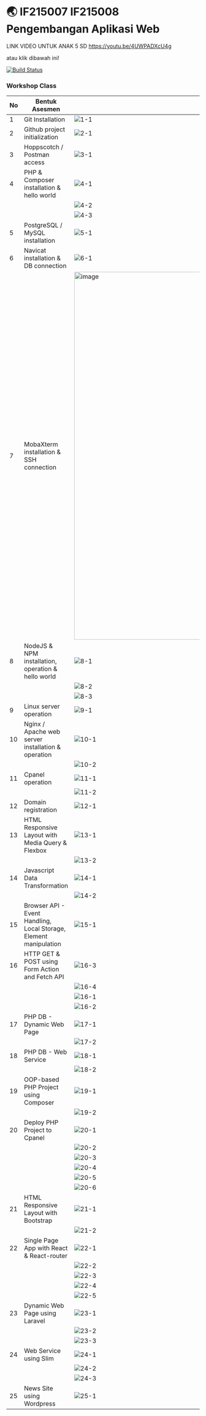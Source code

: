 # 🌏 IF215007 IF215008 Pengembangan Aplikasi Web

LINK VIDEO UNTUK ANAK 5 SD
https://youtu.be/4UWPADXcU4g

atau klik dibawah ini!

[![Build Status](https://img.shields.io/badge/YouTube-FF0000?style=for-the-badge&logo=youtube&logoColor=white)](https://youtu.be/4UWPADXcU4g)

### Workshop Class
| No | Bentuk Asesmen | Asesmen |
|---|---|---|
| 1 | Git Installation | ![1-1](https://user-images.githubusercontent.com/78301902/209454982-e245d454-29f5-42a8-a754-6bc90c5f01af.jpg) |
| 2 | Github project initialization | ![2-1](https://user-images.githubusercontent.com/78301902/209454986-bffd5bd8-f063-46a8-9c81-48b1276c66c7.jpg) |
| 3 | Hoppscotch / Postman access | ![3-1](https://user-images.githubusercontent.com/78301902/209454988-6e44cb0a-5737-4a78-b1c6-02f1862d209b.jpg) |
| 4 | PHP & Composer installation & hello world | ![4-1](https://user-images.githubusercontent.com/78301902/209455172-f000d020-b9b6-485d-94f8-4699e4bb10ed.jpg) |
| | | ![4-2](https://user-images.githubusercontent.com/78301902/209455177-8b17b2af-38dd-4533-8fd2-bcc8a3597e94.jpg) |
| | | ![4-3](https://user-images.githubusercontent.com/78301902/209455232-46ec7d44-35c6-4a66-a0cd-ee5a0730fe47.jpg) |
| 5 | PostgreSQL / MySQL installation | ![5-1](https://user-images.githubusercontent.com/78301902/209455000-bdd45b47-31e5-438a-9dcb-d71a95a1155b.jpg) |
| 6 | Navicat installation & DB connection | ![6-1](https://user-images.githubusercontent.com/78301902/209454993-93427d4b-5296-4f0e-a7fb-c81341ab2322.jpg) |
| 7 | MobaXterm installation & SSH connection | <img width="960" alt="image" src="https://user-images.githubusercontent.com/78301902/209455517-fb59c5a9-53b9-4395-acf2-16b226ca8f1a.png"> |
| 8 | NodeJS & NPM installation, operation & hello world | ![8-1](https://user-images.githubusercontent.com/78301902/209455564-78c7e599-32f3-4062-943c-2c8e751b70dc.jpg) |
| | | ![8-2](https://user-images.githubusercontent.com/78301902/209455676-ad5e3543-e9ef-463a-a041-bca6d6ee124e.jpg) |
| | | ![8-3](https://user-images.githubusercontent.com/78301902/209455678-333c4f13-1532-4516-988a-46da3947bf9c.jpg) |
| 9 | Linux server operation | ![9-1](https://user-images.githubusercontent.com/78301902/209463754-9ea656c5-007a-494f-81c8-5b2fa5816748.jpg) |
| 10 | Nginx / Apache web server installation & operation | ![10-1](https://user-images.githubusercontent.com/78301902/209455751-394520f2-10cd-4edb-967a-0f2daf3b7b4b.jpg) |
| | | ![10-2](https://user-images.githubusercontent.com/78301902/209455753-185b5df0-3c69-4b33-b7c8-5d4bcf92d22f.jpg) |
| 11 | Cpanel operation | ![11-1](https://user-images.githubusercontent.com/78301902/209456127-ee80b693-c427-41ea-834e-a9a6228c7d90.jpg) |
| | | ![11-2](https://user-images.githubusercontent.com/78301902/209456128-ece94c84-69a4-4148-8416-068af1b928e9.jpg) |
| 12 | Domain registration | ![12-1](https://user-images.githubusercontent.com/78301902/209456175-a450c2cd-09f6-479e-8b6f-9117e78d5c22.jpg) |
| 13 | HTML Responsive Layout with Media Query & Flexbox | ![13-1](https://user-images.githubusercontent.com/78301902/209463523-bb48c669-e882-4141-bed5-1e13bc71b925.jpg) |
| | | ![13-2](https://user-images.githubusercontent.com/78301902/209463528-f5e14252-dd5c-4e59-afe3-5aa677a7bd85.jpg) |
| 14 | Javascript Data Transformation | ![14-1](https://user-images.githubusercontent.com/78301902/209465568-99df5e99-831b-4646-b909-50b032eb3a9e.jpg) |
| | | ![14-2](https://user-images.githubusercontent.com/78301902/209465573-afd7768d-204b-4ba4-9874-c02d42372247.jpg) |
| 15 | Browser API - Event Handling, Local Storage, Element manipulation | ![15-1](https://user-images.githubusercontent.com/78301902/209458942-9f9c991f-aa4a-4133-933e-28e2e696d413.jpg) |
| 16 | HTTP GET & POST using Form Action and Fetch API | ![16-3](https://user-images.githubusercontent.com/78301902/209472866-3763c3ac-27a8-435c-8914-9bb40250bfa3.jpg) |
| | | ![16-4](https://user-images.githubusercontent.com/78301902/209472872-f341675b-5fb0-4092-a7a7-15a862139268.jpg) |
| | | ![16-1](https://user-images.githubusercontent.com/78301902/209472875-ff902a7c-68af-4956-acb7-5c785aa6bc84.jpg) |
| | | ![16-2](https://user-images.githubusercontent.com/78301902/209472880-66790dd3-e20b-4c13-895f-1570a87109d3.jpg) |
| 17 | PHP DB - Dynamic Web Page | ![17-1](https://user-images.githubusercontent.com/78301902/209465827-bd86df3e-3c83-403d-aa77-40ca90f36cee.jpg) |
| | | ![17-2](https://user-images.githubusercontent.com/78301902/209465829-156a26a0-6439-4744-a947-241cb5a17e4d.jpg) |
| 18 | PHP DB - Web Service | ![18-1](https://user-images.githubusercontent.com/78301902/209465759-584d9c95-f473-4a68-a555-953a98466344.jpg) |
| | | ![18-2](https://user-images.githubusercontent.com/78301902/209465765-f973873f-960a-4ea0-81f0-d105b3c16c3a.jpg) |
| 19 | OOP-based PHP Project using Composer | ![19-1](https://user-images.githubusercontent.com/78301902/209553042-41c39919-6428-4e6c-9e1c-ce6bd6ccec5f.jpg) |
| | | ![19-2](https://user-images.githubusercontent.com/78301902/209553049-25d9c5fc-8ca3-448f-8760-bbe551f7413c.jpg) |
| 20 | Deploy PHP Project to Cpanel | ![20-1](https://user-images.githubusercontent.com/78301902/209466403-4ff2327a-da7b-4919-b62c-da858404af96.jpg) |
| | | ![20-2](https://user-images.githubusercontent.com/78301902/209466416-b75efd57-e9c7-477a-9a3c-e2bef8ac6d51.jpg) |
| | | ![20-3](https://user-images.githubusercontent.com/78301902/209466419-17afa4ea-71b7-4173-b3cd-d31c9b6133e8.jpg) |
| | | ![20-4](https://user-images.githubusercontent.com/78301902/209466423-702e39e9-e797-4978-b6c7-77fe04d51767.jpg) |
| | | ![20-5](https://user-images.githubusercontent.com/78301902/209466425-60b8a9ed-5add-460f-98b6-2b07f5577e8f.jpg) |
| | | ![20-6](https://user-images.githubusercontent.com/78301902/209466428-69d96864-6f58-44f9-b743-35f981876fe4.jpg) |
| 21 | HTML Responsive Layout with Bootstrap | ![21-1](https://user-images.githubusercontent.com/78301902/209458464-ce3ed1c1-dfbd-456e-928c-c95536b46517.jpg) |
| | | ![21-2](https://user-images.githubusercontent.com/78301902/209458466-277bd06c-f92d-4b4f-a579-19620cf849f6.jpg) |
| 22 | Single Page App with React & React-router | ![22-1](https://user-images.githubusercontent.com/78301902/209458446-3d11bf5f-f737-411e-8111-ea8533177ef3.jpg) |
| | | ![22-2](https://user-images.githubusercontent.com/78301902/209458449-e198813e-6b0d-4fe9-b436-626ffb270b8d.jpg) |
| | | ![22-3](https://user-images.githubusercontent.com/78301902/209458450-a3edd35a-5387-45c1-b4f1-f46cc23772ff.jpg) |
| | | ![22-4](https://user-images.githubusercontent.com/78301902/209458455-e79bfa75-8dfb-4306-97a8-76f3b60c8121.jpg) |
| | | ![22-5](https://user-images.githubusercontent.com/78301902/209458458-dab1b0bd-07b4-425b-ad96-ccf9ffecdfd0.jpg) |
| 23 | Dynamic Web Page using Laravel | ![23-1](https://user-images.githubusercontent.com/78301902/209458438-d809f98c-2214-48c1-92ff-f07ba34a3bf4.jpg) |
| | | ![23-2](https://user-images.githubusercontent.com/78301902/209458439-4fb38061-8bf2-4204-abe0-2bf186a1b7a8.jpg) |
| | | ![23-3](https://user-images.githubusercontent.com/78301902/209458442-d24edc84-e7c3-4751-8ec4-985b474f7959.jpg) |
| 24 | Web Service using Slim | ![24-1](https://user-images.githubusercontent.com/78301902/209586781-885f263f-9d15-4b21-868e-c0939fabd225.jpg) |
| | | ![24-2](https://user-images.githubusercontent.com/78301902/209586786-55032f15-adf1-489b-90dc-002f183c9d6c.jpg) |
| | | ![24-3](https://user-images.githubusercontent.com/78301902/209586804-0ecd98ba-0d2d-49da-911d-d157accc3e57.jpg) |
| 25 | News Site using Wordpress | ![25-1](https://user-images.githubusercontent.com/78301902/209458434-479a5929-f9d6-4a89-81bb-cd1e09e960d2.jpg) |
